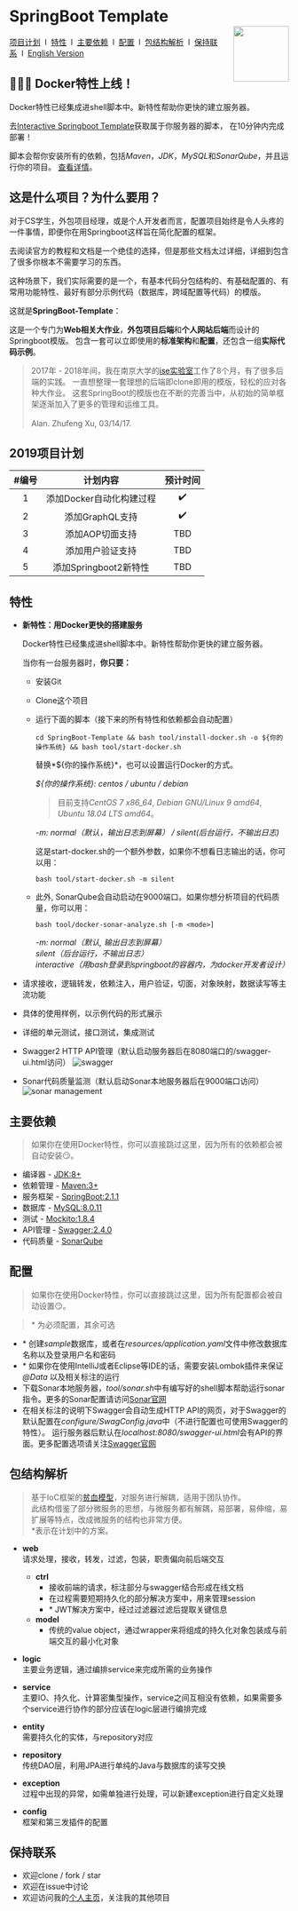# SpringBoot Template <img style="float:right;width:100px;padding-top:35px" src="https://img.shields.io/npm/l/vux.svg?style=flat-square" alt="">

[项目计划](#2019项目计划)&nbsp;&nbsp;l&nbsp; 
[特性](#特性)&nbsp;&nbsp;l&nbsp; 
[主要依赖](#主要依赖)&nbsp;&nbsp;l&nbsp; 
[配置](#配置)&nbsp;&nbsp;l&nbsp; 
[包结构解析](#包结构解析)&nbsp;&nbsp;l&nbsp; 
[保持联系](#保持联系)&nbsp;&nbsp;l&nbsp; 
[English Version](README.md)

## :tada::tada::tada: Docker特性上线！
Docker特性已经集成进shell脚本中。新特性帮助你更快的建立服务器。

去[Interactive Springboot Template](https://project.alan-zhufengxu.com/interactive-springboot-template/)获取属于你服务器的脚本，
在10分钟内完成部署！

脚本会帮你安装所有的依赖，包括*Maven*，*JDK*，*MySQL*和*SonarQube*，并且运行你的项目。
[查看详情](#特性)。

## 这是什么项目？为什么要用？ 
对于CS学生，外包项目经理，或是个人开发者而言，配置项目始终是令人头疼的一件事情，即便你在用Springboot这样旨在简化配置的框架。

去阅读官方的教程和文档是一个绝佳的选择，但是那些文档太过详细，详细到包含了很多你根本不需要学习的东西。

这种场景下，我们实际需要的是一个，有基本代码分包结构的、有基础配置的、有常用功能特性、最好有部分示例代码（数据库，跨域配置等代码）的模版。

这就是**SpringBoot-Template**：

这是一个专门为**Web相关大作业**，**外包项目后端**和**个人网站后端**而设计的Springboot模版。
包含一套可以立即使用的**标准架构**和**配置**，还包含一组**实际代码示例**。

> 2017年 - 2018年间，我在南京大学的[ise实验室](http://www.iselab.cn/)工作了8个月，有了很多后端的实践。
一直想整理一套理想的后端即clone即用的模版，轻松的应对各种大作业。
这套SpringBoot的模版也在不断的完善当中，从初始的简单框架逐渐加入了更多的管理和运维工具。\
\
Alan. Zhufeng Xu, 03/14/17.

## 2019项目计划
|   #编号  	|         计划内容         	| 预计时间 	|
|:---------:|:-------------------------:|:---------:|
|   1   	| 添加Docker自动化构建过程 	| :heavy_check_mark:	|
|   2   	|      添加GraphQL支持     	| :heavy_check_mark: 	|
|   3   	|      添加AOP切面支持    	|    TBD   	|
|   4   	|      添加用户验证支持 	    |    TBD   	|
|   5   	|   添加Springboot2新特性   	|    TBD   	|


## 特性
- **新特性：用Docker更快的搭建服务**

    Docker特性已经集成进shell脚本中。新特性帮助你更快的建立服务器。
    
    当你有一台服务器时，**你只要：**
    - 安装Git
    - Clone这个项目 
    - 运行下面的脚本（接下来的所有特性和依赖都会自动配置）
        ```
        cd SpringBoot-Template && bash tool/install-docker.sh -o ${你的操作系统} && bash tool/start-docker.sh
        ```
        替换*${你的操作系统}*，也可以设置运行Docker的方式。
        
        *${你的操作系统}: centos / ubuntu / debian*
        > 目前支持*CentOS 7 x86_64*, *Debian GNU/Linux 9 amd64*, *Ubuntu 18.04 LTS amd64*。
        
        *-m: normal（默认，输出日志到屏幕） / silent(后台运行，不输出日志)*
        
        这是start-docker.sh的一个额外参数，如果你不想看日志输出的话，你可以用：    
         ```
         bash tool/start-docker.sh -m silent
         ```
            
    - 此外, SonarQube会自动启动在9000端口。如果你想分析项目的代码质量，你可以用：
      ```
      bash tool/docker-sonar-analyze.sh [-m <mode>]
      ```
      *-m:  normal（默认, 输出日志到屏幕） <br>
      silent（后台运行，不输出日志） <br>
      interactive（用bash登录到springboot的容器内，为docker开发者设计）*
         
- 请求接收，逻辑转发，依赖注入，用户验证，切面，对象映射，数据读写等主流功能

- 具体的使用样例，以示例代码的形式展示

- 详细的单元测试，接口测试，集成测试

- Swagger2 HTTP API管理（默认启动服务器后在8080端口的/swagger-ui.html访问）
![swagger](https://c1.staticflickr.com/5/4915/31726275207_42bb23af9c_h.jpg)

- Sonar代码质量监测（默认启动Sonar本地服务器后在9000端口访问）
![sonar management](http://mooctest.oss-cn-shanghai.aliyuncs.com/resources/springboot-tmpl/sonar-management.png)

## 主要依赖
> 如果你在使用Docker特性，你可以直接跳过这里，因为所有的依赖都会被自动安装:smirk:。
- 编译器 - [JDK:8+](https://www.java.com/)
- 依赖管理 - [Maven:3+](https://maven.apache.org/download.cgi)
- 服务框架 - [SpringBoot:2.1.1](http://projects.spring.io/spring-boot/)
- 数据库 - [MySQL:8.0.11](https://www.mysql.com/)
- 测试 - [Mockito:1.8.4](http://site.mockito.org/)
- API管理 - [Swagger:2.4.0](http://swagger.io/)
- 代码质量 - [SonarQube](https://www.sonarqube.org/)

## 配置
> 如果你在使用Docker特性，你可以直接跳过这里，因为所有配置都会被自动设置:smirk:。

> \* 为必须配置，其余可选
- \* 创建*sample*数据库，或者在*resources/application.yaml*文件中修改数据库名称以及登录用户名和密码
- \* 如果你在使用IntelliJ或者Eclipse等IDE的话，需要安装Lombok插件来保证 *@Data* 以及相关标注的运行
- 下载Sonar本地服务器，*tool/sonar.sh*中有编写好的shell脚本帮助运行sonar指令。更多的Sonar配置请访问[Sonar官网](https://www.sonarqube.org/)
- 在相关标注的说明下Swagger会自动生成HTTP API的网页，对于Swagger的默认配置在*configure/SwagConfig.java*中（不进行配置也可使用Swagger的特性）。
运行服务器后默认在*localhost:8080/swagger-ui.html*会有API的界面。更多配置选项请关注[Swagger官网](http://swagger.io/)

## 包结构解析
> 基于IoC框架的[贫血模型](https://martinfowler.com/bliki/AnemicDomainModel.html)，对服务进行解耦，适用于团队协作。\
此结构借鉴了部分微服务的思想，与微服务都有解耦，易部署，易伸缩，易扩展等特点，改成微服务的结构也非常方便。\
*表示在计划中的方案。

- **web** \
    请求处理，接收，转发，过滤，包装，职责偏向前后端交互
    - **ctrl**
        - 接收前端的请求，标注部分与swagger结合形成在线文档
        - 在过程需要短期持久化的部分解决方案中，用来管理session
        - \* JWT解决方案中，经过过滤器过滤后提取关键信息
    - **model**
        - 传统的value object，通过wrapper来将组成的持久化对象包装成与前端交互的最小化对象
     
- **logic**\
    主要业务逻辑，通过编排service来完成所需的业务操作

- **service**\
    主要IO、持久化、计算密集型操作，service之间互相没有依赖，如果需要多个service进行协作的部分应该在logic层进行编排完成

- **entity**\
    需要持久化的实体，与repository对应
    
- **repository**\
    传统DAO层，利用JPA进行单纯的Java与数据库的读写交换
    
- **exception**\
    过程中出现的异常，如需单独进行处理，可以新建exception进行自定义处理
    
- **config**\
    框架和第三发插件的配置

## 保持联系
- 欢迎clone / fork / star
- 欢迎在issue中讨论
- 欢迎访问我的[个人主页](https://www.alan-zhufengxu.com)，关注我的其他项目